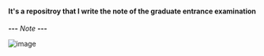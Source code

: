 
#### It's a repositroy that I write the note of the graduate entrance examination

**---**
*Note*
**---**

![image](https://file02.16sucai.com/d/file/2014/0811/1f1f2c57fca83066fd7f4ad5751888f4.jpg "notes" )
